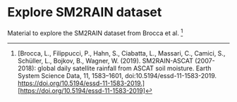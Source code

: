 # Explore SM2RAIN dataset

Material to explore the SM2RAIN dataset from Brocca et al. [^1] 

[^1]: [Brocca, L., Filippucci, P., Hahn, S., Ciabatta, L., Massari, C., Camici, S., Schüller, L., Bojkov, B., Wagner, W. (2019). SM2RAIN-ASCAT (2007-2018): global daily satellite rainfall from ASCAT soil moisture. Earth System Science Data, 11, 1583–1601, doi:10.5194/essd-11-1583-2019. https://doi.org/10.5194/essd-11-1583-2019.][https://doi.org/10.5194/essd-11-1583-2019]
